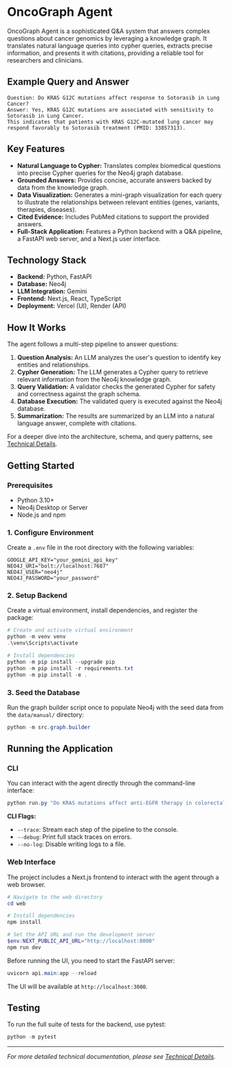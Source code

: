 # OncoGraph Agent

OncoGraph Agent is a sophisticated Q&A system that answers complex questions about cancer genomics by leveraging a knowledge graph. It translates natural language queries into cypher queries, extracts precise information, and presents it with citations, providing a reliable tool for researchers and clinicians.

## Example Query and Answer
```
Question: Do KRAS G12C mutations affect response to Sotorasib in Lung Cancer?
Answer: Yes, KRAS G12C mutations are associated with sensitivity to Sotorasib in Lung Cancer. 
This indicates that patients with KRAS G12C-mutated lung cancer may respond favorably to Sotorasib treatment (PMID: 33857313).
```

## Key Features

- **Natural Language to Cypher:** Translates complex biomedical questions into precise Cypher queries for the Neo4j graph database.
- **Grounded Answers:** Provides concise, accurate answers backed by data from the knowledge graph.
- **Data Visualization:** Generates a mini-graph visualization for each query to illustrate the relationships between relevant entities (genes, variants, therapies, diseases).
- **Cited Evidence:** Includes PubMed citations to support the provided answers.
- **Full-Stack Application:** Features a Python backend with a Q&A pipeline, a FastAPI web server, and a Next.js user interface.

## Technology Stack

- **Backend:** Python, FastAPI
- **Database:** Neo4j
- **LLM Integration:** Gemini
- **Frontend:** Next.js, React, TypeScript
- **Deployment:** Vercel (UI), Render (API)

## How It Works

The agent follows a multi-step pipeline to answer questions:

1.  **Question Analysis:** An LLM analyzes the user's question to identify key entities and relationships.
2.  **Cypher Generation:** The LLM generates a Cypher query to retrieve relevant information from the Neo4j knowledge graph.
3.  **Query Validation:** A validator checks the generated Cypher for safety and correctness against the graph schema.
4.  **Database Execution:** The validated query is executed against the Neo4j database.
5.  **Summarization:** The results are summarized by an LLM into a natural language answer, complete with citations.

For a deeper dive into the architecture, schema, and query patterns, see [Technical Details](./docs/TECHNICAL_DETAILS.md).

## Getting Started

### Prerequisites

- Python 3.10+
- Neo4j Desktop or Server
- Node.js and npm

### 1. Configure Environment

Create a `.env` file in the root directory with the following variables:

```
GOOGLE_API_KEY="your_gemini_api_key"
NEO4J_URI="bolt://localhost:7687"
NEO4J_USER="neo4j"
NEO4J_PASSWORD="your_password"
```

### 2. Setup Backend

Create a virtual environment, install dependencies, and register the package:

```powershell
# Create and activate virtual environment
python -m venv venv
.\venv\Scripts\activate

# Install dependencies
python -m pip install --upgrade pip
python -m pip install -r requirements.txt
python -m pip install -e .
```

### 3. Seed the Database

Run the graph builder script once to populate Neo4j with the seed data from the `data/manual/` directory:

```powershell
python -m src.graph.builder
```

## Running the Application

### CLI

You can interact with the agent directly through the command-line interface:

```powershell
python run.py "Do KRAS mutations affect anti-EGFR therapy in colorectal cancer?"
```

**CLI Flags:**
- `--trace`: Stream each step of the pipeline to the console.
- `--debug`: Print full stack traces on errors.
- `--no-log`: Disable writing logs to a file.

### Web Interface

The project includes a Next.js frontend to interact with the agent through a web browser.

```powershell
# Navigate to the web directory
cd web

# Install dependencies
npm install

# Set the API URL and run the development server
$env:NEXT_PUBLIC_API_URL="http://localhost:8000"
npm run dev
```
Before running the UI, you need to start the FastAPI server:
```powershell
uvicorn api.main:app --reload
```
The UI will be available at `http://localhost:3000`.

## Testing

To run the full suite of tests for the backend, use pytest:

```powershell
python -m pytest
```

---

*For more detailed technical documentation, please see [Technical Details](./docs/TECHNICAL_DETAILS.md).*